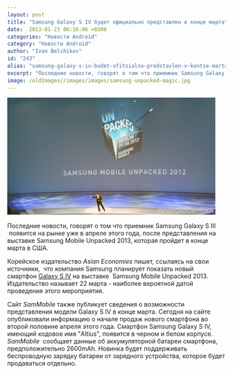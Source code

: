 ```yaml
---
layout: post
title: "Samsung Galaxy S IV будет официально представлен в конце марта"
date:  2013-01-23 06:16:06 +0300
categories: "Новости Android"
category: "Новости Android"
author: "Ivan Belchikov"
id: "243"
alias: "samsung-galaxy-s-iv-budet-ofitsialno-predstavlen-v-kontse-marta"
excerpt: "Последние новости, говорят о том что приемник Samsung Galaxy S III  появится на рынке уже в апреле этого года, после представления на выставке Samsung Mobile Unpacked 2013, которая пройдет в конце марта в США."
image: /oldImages//images/images/samsung-unpacked-magic.jpg
---
```

<img  src="/oldImages/images/images/samsung-unpacked-magic.jpg" alt="Android Центральной" >

Последние новости, говорят о том что приемник Samsung Galaxy S III  появится на рынке уже в апреле этого года, после представления на выставке Samsung Mobile Unpacked 2013, которая пройдет в конце марта в США.
 

Корейское издательство<em> Asian Economies </em>пишет, ссылаясь на свои источники,  что компания Samsung планирует показать новый смартфон <a href="index.php?option=com_content&amp;view=article&amp;id=139&amp;catid=8&amp;Itemid=102">Galaxy S IV</a> на выставке  Samsung Mobile Unpacked 2013. Издательство называет 22 марта - наиболее вероятной датой проведения этого мероприятия.

Сайт <em>SamMobile </em>также публикует сведения о возможности представления модели Galaxy S IV в конце марта. Сегодня на сайте опубликовали информацию о начале продаж нового смартфона во второй половине апреля этого года. Смартфон Samsung Galaxy S IV, имеющий кодовое имя "Altius", появится в черном и белом корпусе.  <em>SamMobile </em> сообщает данные об аккумуляторной батареи смартфона, предположительно 2600mAh. Новинка будет поддерживать беспроводную зарядку батареи от зарядного устройства, которое будет продаваться отдельно.

 
